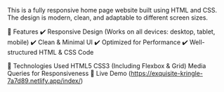 This is a fully responsive home page website built using HTML and CSS. The design is modern, clean, and adaptable to different screen sizes.

📌 Features
✔️ Responsive Design (Works on all devices: desktop, tablet, mobile)
✔️ Clean & Minimal UI
✔️ Optimized for Performance
✔️ Well-structured HTML & CSS Code

🚀 Technologies Used
HTML5
CSS3 (Including Flexbox & Grid)
Media Queries for Responsiveness
🔗 Live Demo
(https://exquisite-kringle-7a7d89.netlify.app/index/)
